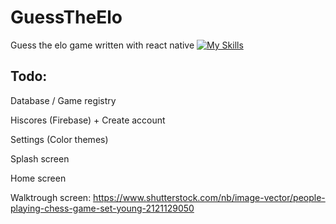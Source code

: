 # GuessTheElo
Guess the elo game written with react native
[![My Skills](https://skillicons.dev/icons?i=react,firebase)](https://skillicons.dev)

## Todo:
Database / Game registry

Hiscores (Firebase) + Create account 

Settings (Color themes)

Splash screen

Home screen

Walktrough screen: https://www.shutterstock.com/nb/image-vector/people-playing-chess-game-set-young-2121129050
